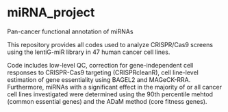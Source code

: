 # miRNA_project
Pan-cancer functional annotation of miRNAs

This repository provides all codes used to analyze CRISPR/Cas9 screens using the lentiG-miR library in 47 human cancer cell lines.

Code includes low-level QC, correction for gene-independent cell responses to CRISPR-Cas9 targeting (CRISPRcleanR), cell line-level estimation of gene essentiality using BAGEL2 and MAGeCK-RRA. Furthermore, miRNAs with a significant effect in the majority of or all cancer cell lines investigated were determined using the 90th percentile mehtod (common essential genes) and the ADaM method (core fitness genes).
